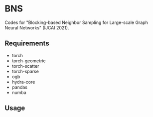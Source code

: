 # BNS
Codes for "Blocking-based Neighbor Sampling for Large-scale Graph Neural Networks" (IJCAI 2021). 

## Requirements
* torch
* torch-geometric
* torch-scatter
* torch-sparse
* ogb
* hydra-core
* pandas
* numba

## Usage

